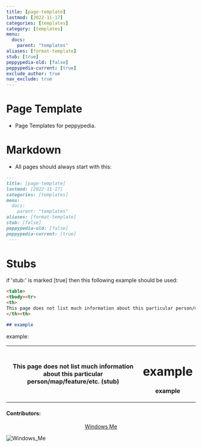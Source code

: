 ```yaml
---
title: [page-template]
lastmod: [2022-11-17]
categories: [templates]
category: [templates]
menu:
  docs:
    parent: "templates"
aliases: [format-template]
stub: [true]
peppypedia-old: [false]
peppypedia-current: [true]
exclude_author: true
nav_exclude: true
---
```

# Page Template
* Page Templates for peppypedia.
# Markdown
* All pages should always start with this:

```md
---
title: [page-template]
lastmod: [2022-11-17]
categories: [templates]
menu:
  docs:
    parent: "templates"
aliases: [format-template]
stub: [false]
peppypedia-old: [false]
peppypedia-current: [true]
 ---
```
# Stubs
if 'stub:' is marked [true] then this following example should be used:
```md
<table>
<tbody><tr>
<th>
This page does not list much information about this particular person/map/feature/etc. (stub)
</th><th>

## example
```
example:
<table>
<tbody><tr>
<th>
This page does not list much information about this particular person/map/feature/etc. (stub)
</th><th>

# example
example
</table>
</tbody>
</tr>
</th>

#### Contributors:

<t><center>[Windows Me](https://osu.ppy.sh/users/28893698)</center>
<link rel="stylesheet" href="../profile.css"></t>

![Windows_Me](https://a.ppy.sh/28893698_q.jpeg#author "Windows_Me")